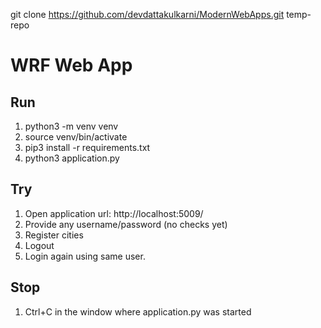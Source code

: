 git clone https://github.com/devdattakulkarni/ModernWebApps.git temp-repo

WRF Web App
============

Run 
----
1. python3 -m venv venv
2. source venv/bin/activate
3. pip3 install -r requirements.txt
4. python3 application.py


Try
---
1. Open application url: http://localhost:5009/
2. Provide any username/password (no checks yet)
3. Register cities 
4. Logout
5. Login again using same user.

Stop
----
1. Ctrl+C in the window where application.py was started